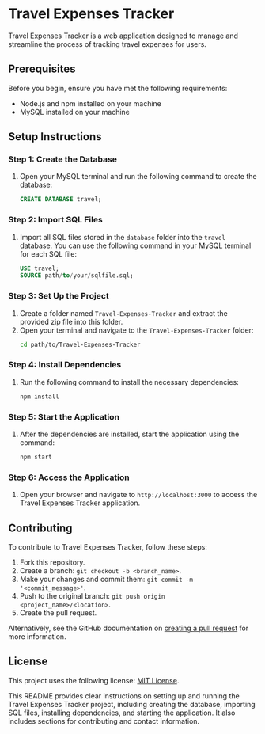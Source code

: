# Travel Expenses Tracker

Travel Expenses Tracker is a web application designed to manage and streamline the process of tracking travel expenses for users.

## Prerequisites

Before you begin, ensure you have met the following requirements:

- Node.js and npm installed on your machine
- MySQL installed on your machine

## Setup Instructions

### Step 1: Create the Database

1. Open your MySQL terminal and run the following command to create the database:
   ```sql
   CREATE DATABASE travel;
   ```

### Step 2: Import SQL Files

1. Import all SQL files stored in the `database` folder into the `travel` database. You can use the following command in your MySQL terminal for each SQL file:
   ```sql
   USE travel;
   SOURCE path/to/your/sqlfile.sql;
   ```

### Step 3: Set Up the Project

1. Create a folder named `Travel-Expenses-Tracker` and extract the provided zip file into this folder.
2. Open your terminal and navigate to the `Travel-Expenses-Tracker` folder:
   ```sh
   cd path/to/Travel-Expenses-Tracker
   ```

### Step 4: Install Dependencies

1. Run the following command to install the necessary dependencies:
   ```sh
   npm install
   ```

### Step 5: Start the Application

1. After the dependencies are installed, start the application using the command:
   ```sh
   npm start
   ```

### Step 6: Access the Application

1. Open your browser and navigate to `http://localhost:3000` to access the Travel Expenses Tracker application.

## Contributing

To contribute to Travel Expenses Tracker, follow these steps:

1. Fork this repository.
2. Create a branch: `git checkout -b <branch_name>`.
3. Make your changes and commit them: `git commit -m '<commit_message>'`.
4. Push to the original branch: `git push origin <project_name>/<location>`.
5. Create the pull request.

Alternatively, see the GitHub documentation on [creating a pull request](https://docs.github.com/en/get-started/quickstart/contributing-to-projects) for more information.



## License

This project uses the following license: [MIT License](LICENSE.md).

This README provides clear instructions on setting up and running the Travel Expenses Tracker project, including creating the database, importing SQL files, installing dependencies, and starting the application. It also includes sections for contributing and contact information.
